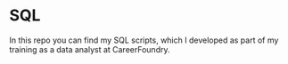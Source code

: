 # SQL
In this repo you can find my SQL scripts, which I developed as part of my training as a data analyst at CareerFoundry.
